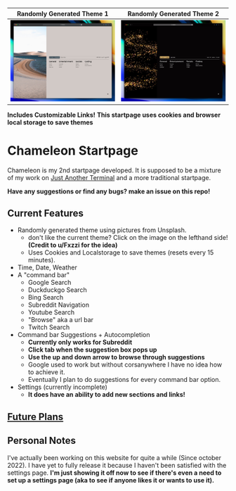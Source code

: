 

Randomly Generated Theme 1 | Randomly Generated Theme 2
:--:|:--:
![Chameleon Example](/README/ex1.jpeg?raw=true) |![Chameleon Example](/README/ex2.jpeg?raw=true)

**Includes Customizable Links!** **This startpage uses cookies and browser local storage to save themes**

# Chameleon Startpage

Chameleon is my 2nd startpage developed. It is supposed to be a mixture of my work on [Just Another Terminal](https://github.com/ofelizestevez/Just-Another-Terminal) and a more traditional startpage.

**Have any suggestions or find any bugs? make an issue on this repo!**

## Current Features

* Randomly generated theme using pictures from Unsplash.
   * don't like the current theme? Click on the image on the lefthand side! **(Credit to u/Fxzzi for the idea)**
   * Uses Cookies and Localstorage to save themes (resets every 15 minutes).
* Time, Date, Weather
* A "command bar"
   * Google Search
   * Duckduckgo Search
   * Bing Search
   * Subreddit Navigation
   * Youtube Search
   * "Browse" aka a url bar
   * Twitch Search
* Command bar Suggestions + Autocompletion
   * **Currently only works for Subreddit**
   * **Click tab when the suggestion box pops up**
   * **Use the up and down arrow to browse through suggestions** 
   * Google used to work but without corsanywhere I have no idea how to achieve it.
   * Eventually I plan to do suggestions for every command bar option.
* Settings (currently incomplete)
   * **It does have an ability to add new sections and links!**

## [Future Plans](https://github.com/users/ofelizestevez/projects/1)


## Personal Notes

I've actually been working on this website for quite a while (Since october 2022). I have yet to fully release it because I haven't been satisfied with the settings page. **I'm just showing it off now to see if there's even a need to set up a settings page (aka to see if anyone likes it or wants to use it).**